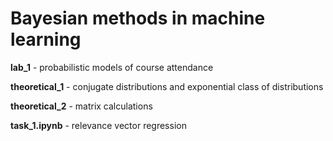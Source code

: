 # Bayesian methods in machine learning

**lab_1** - probabilistic models of course attendance

**theoretical_1** - conjugate distributions and exponential class of distributions

**theoretical_2** - matrix calculations

**task_1.ipynb** - relevance vector regression
